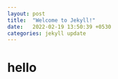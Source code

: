 ```yaml
---
layout: post
title:  "Welcome to Jekyll!"
date:   2022-02-19 13:50:39 +0530
categories: jekyll update
---
```

# hello
